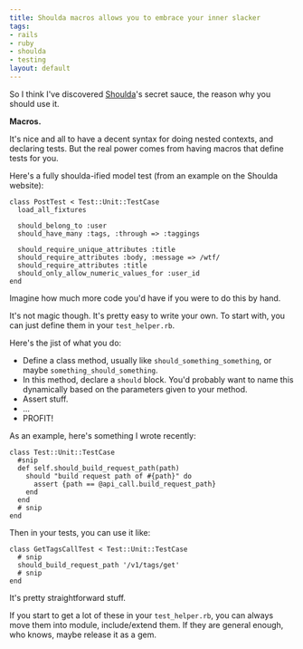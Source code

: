 ```yaml
--- 
title: Shoulda macros allows you to embrace your inner slacker
tags: 
- rails
- ruby
- shoulda
- testing
layout: default
---
```

So I think I've discovered [Shoulda](http://thoughtbot.com/projects/shoulda)'s secret sauce, the reason why you should use it.

__Macros.__

It's nice and all to have a decent syntax for doing nested contexts, and declaring tests. But the real power comes from having macros that define tests for you.

Here's a fully shoulda-ified model test (from an example on the Shoulda website):

<pre><code class="ruby">class PostTest < Test::Unit::TestCase
  load_all_fixtures

  should_belong_to :user
  should_have_many :tags, :through => :taggings

  should_require_unique_attributes :title
  should_require_attributes :body, :message => /wtf/
  should_require_attributes :title
  should_only_allow_numeric_values_for :user_id
end</code></pre>

Imagine how much more code you'd have if you were to do this by hand.

It's not magic though. It's pretty easy to write your own. To start with, you can just define them in your `test_helper.rb`.

Here's the jist of what you do:

 * Define a class method, usually like `should_something_something`, or maybe `something_should_something`.
 * In this method, declare a `should` block. You'd probably want to name this dynamically based on the parameters given to your method.
 * Assert stuff.
 * ...
 * PROFIT!

As an example, here's something I wrote recently:

<pre><code class="ruby">class Test::Unit::TestCase
  #snip
  def self.should_build_request_path(path)
    should "build request path of #{path}" do
      assert {path == @api_call.build_request_path}
    end
  end
  # snip
end</code></pre>

Then in your tests, you can use it like:

<pre><code class="ruby">class GetTagsCallTest < Test::Unit::TestCase
  # snip
  should_build_request_path '/v1/tags/get'
  # snip
end</code></pre>

It's pretty straightforward stuff.

If you start to get a lot of these in your `test_helper.rb`, you can always move them into module, include/extend them. If they are general enough, who knows, maybe release it as a gem.